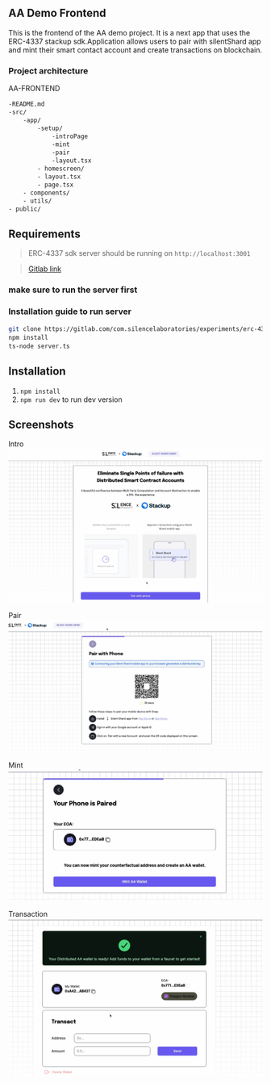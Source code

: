 ## AA Demo Frontend
This is the frontend of the AA demo project. It is a next app that uses the ERC-4337 stackup sdk.Application allows users to pair with silentShard app and mint their smart contact account and create transactions on blockchain.

### Project architecture
AA-FRONTEND
```
-README.md                 
-src/
    -app/
        -setup/
            -introPage
            -mint
            -pair
            -layout.tsx
        - homescreen/
        - layout.tsx
        - page.tsx
    - components/
    - utils/
- public/

```   
## Requirements
> ERC-4337 sdk server should be running on `http://localhost:3001`

> [Gitlab link](https://gitlab.com/com.silencelaboratories/experiments/erc-4337-examples/-/tree/server)

### make sure to run the server first

### Installation guide to run server
``` bash
git clone https://gitlab.com/com.silencelaboratories/experiments/erc-4337-examples/-/tree/server
npm install
ts-node server.ts
```

## Installation
1. `npm install`
2. `npm run dev` to run dev version

## Screenshots
Intro 
![Intro](./public/intropage.png)

Pair 
![Pair](./public/pair2.png)

Mint
![mint](./public/mint.png)

Transaction 
![Homescreen](./public/transaction.png)